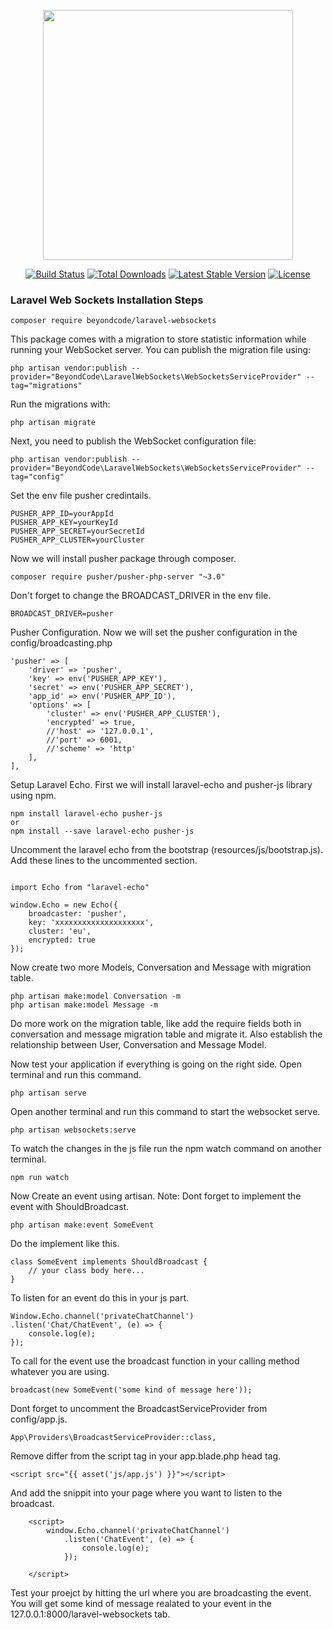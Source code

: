 <p align="center"><a href="https://laravel.com" target="_blank"><img src="https://raw.githubusercontent.com/laravel/art/master/logo-lockup/5%20SVG/2%20CMYK/1%20Full%20Color/laravel-logolockup-cmyk-red.svg" width="400"></a></p>

<p align="center">
<a href="https://travis-ci.org/laravel/framework"><img src="https://travis-ci.org/laravel/framework.svg" alt="Build Status"></a>
<a href="https://packagist.org/packages/laravel/framework"><img src="https://img.shields.io/packagist/dt/laravel/framework" alt="Total Downloads"></a>
<a href="https://packagist.org/packages/laravel/framework"><img src="https://img.shields.io/packagist/v/laravel/framework" alt="Latest Stable Version"></a>
<a href="https://packagist.org/packages/laravel/framework"><img src="https://img.shields.io/packagist/l/laravel/framework" alt="License"></a>
</p>

### Laravel Web Sockets Installation Steps

```
composer require beyondcode/laravel-websockets
```

This package comes with a migration to store statistic information while running your WebSocket server. You can publish the migration file using:
```
php artisan vendor:publish --provider="BeyondCode\LaravelWebSockets\WebSocketsServiceProvider" --tag="migrations"
```

Run the migrations with:
```
php artisan migrate
```

Next, you need to publish the WebSocket configuration file:
```
php artisan vendor:publish --provider="BeyondCode\LaravelWebSockets\WebSocketsServiceProvider" --tag="config"
```

Set the env file pusher credintails.
```
PUSHER_APP_ID=yourAppId
PUSHER_APP_KEY=yourKeyId
PUSHER_APP_SECRET=yourSecretId
PUSHER_APP_CLUSTER=yourCluster
```

Now we will install pusher package through composer.
```
composer require pusher/pusher-php-server "~3.0"
```

Don't forget to change the BROADCAST_DRIVER in the env file.
```
BROADCAST_DRIVER=pusher
```

Pusher Configuration.
Now we will set the pusher configuration in the config/broadcasting.php
```
'pusher' => [
    'driver' => 'pusher',
    'key' => env('PUSHER_APP_KEY'),
    'secret' => env('PUSHER_APP_SECRET'),
    'app_id' => env('PUSHER_APP_ID'),
    'options' => [
        'cluster' => env('PUSHER_APP_CLUSTER'),
        'encrypted' => true,
        //'host' => '127.0.0.1',
        //'port' => 6001,
        //'scheme' => 'http'
    ],
],
```

Setup Laravel Echo.
First we will install laravel-echo and pusher-js library using npm.
```
npm install laravel-echo pusher-js
or 
npm install --save laravel-echo pusher-js
```

Uncomment the laravel echo from the bootstrap (resources/js/bootstrap.js).
Add these lines to the uncommented section.
```
    
import Echo from "laravel-echo"

window.Echo = new Echo({
    broadcaster: 'pusher',
    key: 'xxxxxxxxxxxxxxxxxxxx',
    cluster: 'eu',
    encrypted: true
});

```

Now create two more Models, Conversation and Message with migration table.
```
php artisan make:model Conversation -m
php artisan make:model Message -m
```

Do more work on the migration table, like add the require fields both in conversation and message migration table and migrate it.
Also establish the relationship between User, Conversation and Message Model. 

Now test your application if everything is going on the right side.
Open terminal and run this command.
```
php artisan serve
```

Open another terminal and run this command to start the websocket serve.
```
php artisan websockets:serve
```
To watch the changes in the js file run the npm watch command on another terminal.
```
npm run watch
```

Now Create an event using artisan. Note: Dont forget to implement the event with ShouldBroadcast.
```
php artisan make:event SomeEvent
```
Do the implement like this.
```
class SomeEvent implements ShouldBroadcast {
    // your class body here...
}
```

To listen for an event do this in your js part.
```
Window.Echo.channel('privateChatChannel')
.listen('Chat/ChatEvent', (e) => {
    console.log(e);
});
```

To call for the event use the broadcast function in your calling method whatever you are using.
```
broadcast(new SomeEvent('some kind of message here'));
```

Dont forget to uncomment the BroadcastServiceProvider from config/app.js.
```
App\Providers\BroadcastServiceProvider::class,
```

Remove differ from the script tag in your app.blade.php head tag.
```
<script src="{{ asset('js/app.js') }}"></script>
```

And add the snippit into your page where you want to listen to the broadcast.

```
    <script>
        window.Echo.channel('privateChatChannel')
            .listen('ChatEvent', (e) => {
                console.log(e);
            });

    </script>
```

Test your proejct by hitting the url where you are broadcasting the event. You will get some kind of message realated to your event in the 127.0.0.1:8000/laravel-websockets tab.
